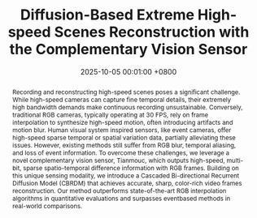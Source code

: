 ---
title:          "Diffusion-Based Extreme High-speed Scenes Reconstruction with the Complementary Vision Sensor"
date:           2025-10-05 00:01:00 +0800
selected:       true
pub:            "Proceedings of the IEEE/CVF international conference on computer vision (ICCV)"
pub_date:       "2025"
abstract: >-
  Recording and reconstructing high-speed scenes poses a significant challenge. While high-speed cameras can capture fine temporal details, their extremely high bandwidth demands make continuous recording unsustainable. Conversely, traditional RGB cameras, typically operating at 30 FPS, rely on frame interpolation to synthesize high-speed motion, often introducing artifacts and motion blur. Human visual system inspired sensors, like event cameras, offer high-speed sparse temporal or spatial variation data, partially alleviating these issues. However, existing methods still suffer from RGB blur, temporal aliasing, and loss of event information. To overcome these challenges, we leverage a novel complementary vision sensor, Tianmouc, which outputs high-speed, multi-bit, sparse spatio-temporal difference information with RGB frames. Building on this unique sensing modality, we introduce a Cascaded Bi-directional Recurrent Diffusion Model (CBRDM) that achieves accurate, sharp, color-rich video frames reconstruction. Our method outperforms state-of-the-art RGB interpolation algorithms in quantitative evaluations and surpasses eventbased methods in real-world comparisons.
cover:          /assets/images/covers/tmc_genrec.gif
authors:
- Yapeng Meng*
- Yihan Lin*
- Taoyi Wang
- Yuguo Chen
- Lijian Wang
- Rong Zhao
links:
  Paper: https://openaccess.thecvf.com/content/ICCV2025/html/Meng_Diffusion-Based_Extreme_High-speed_Scenes_Reconstruction_with_the_Complementary_Vision_Sensor_ICCV_2025_paper.html
  Code: https://github.com/Tianmouc/GenRec
---